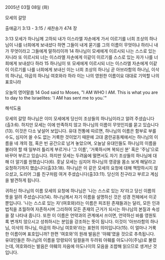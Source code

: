 2005년 03월 08일 (화)

모세의 갈망



출애굽기 3:13 - 3:15 / 새찬송가 474 장


3:13  모세가 하나님께 고하되 내가 이스라엘 자손에게 가서 이르기를 너희 조상의 하나님이 나를 너희에게 보내셨다 하면 그들이 내게 묻기를 그의 이름이 무엇이냐 하리니 내가 무엇이라고 그들에게 말하리이까 14 하나님이 모세에게 이르시되 나는 스스로 있는 자니라 또 이르시되 너는 이스라엘 자손에게 이같이 이르기를 스스로 있는 자가 나를 너희에게 보내셨다 하라 15 하나님이 또 모세에게 이르시되 너는 이스라엘 자손에게 이같이 이르기를 나를 너희에게 보내신 이는 너희 조상의 하나님 곧 아브라함의 하나님, 이삭의 하나님, 야곱의 하나님 여호와라 하라 이는 나의 영원한 이름이요 대대로 기억할 나의 표호니라

오늘의 영어말씀
14 God said to Moses, "I AM WHO I AM. This is what you are to day to the Israelites:  'I AM has sent me to you.'"

해석도움





모세의 갈망
하나님은 이미 모세에게 당신이 조상들의 하나님이라고 알려 주셨습니다(출3:6).  하지만 모세는 이에 만족하지 않고 하나님의 이름이 무엇인지를 묻고 있습니다(13).  이것은 다소 낯설어 보입니다.  유대 전통에 따르면, 하나님의 이름은 함부로 부를 수도, 심지어 쓸 수도 없는 거룩한 것이었기 때문에 고대 쿰란공동체에서는 하나님의 이름을 네 개의 점, 혹은 빈 공간으로 남겨 놓았으며, 오늘날 유대인들도 하나님의 이름을 불러야 할 때 일부러 틀리게 부르거나 '그 이름', '거룩하시며 복되신 분' 혹은 '주님'으로 바꾸어 부르고 있습니다.  하지만 모세는 두려움에 떨면서도 자기 조상들의 하나님에 대해 더 알기를 원했습니다(6).  훗날 모세는 심지어 하나님의 영광을 몸소 보게 해달라고 요청하기까지 했습니다(출33:18).  하나님은 이 같은 모세의 요청에 대해 책망하시지 않으셨고, 도리어 그를 친구처럼 여겨 주셨습니다(출33:11).  당신의 친구라고 부르고 계심을 발견하게 됩니다.  

귀하신 하나님의 이름
모세의 요청에 하나님은 '나는 스스로 있는 자'라고 당신 이름의 뜻을 알려 주셨습니다(14).  하나님께서 자기 이름을 설명하신 것은 성경 전체에서 이곳뿐입니다.  '나는 스스로 있는 자'(여호와)라는 이름은 피조된 존재들과는 달리, 모든 인과법칙을 초월하여 자존하시며 그리하여 모든 존재의 근거가 되시는 하나님의 본질과 속성을 잘 나타내 줍니다.  또한 이 이름은 언약과의 관계에서 쓰이면, 언약하신 바를 영원토록 변개치 않으시고 성취하시는 분임을 강조하는 뜻이 됩니다.  이것이 '아브라함의 하나님, 이삭의 하나님, 야곱의 하나님 여호와'라는 표현의 의미입니다(15).  이 얼마나 거룩한 이름이며 표호입니까? 한편 '여호와'의 원래 발음은 '야훼'였을 것으로 추측됩니다.  유대인들은 하나님의 이름을 망령되이 일컬을까 두려워 야훼를 아도나이(주님)로 불렀는데, 여호와라는 발음은 야훼의 자음에 아도나이의 모음을 조햡해 읽으므로 생겨난 것입니다.